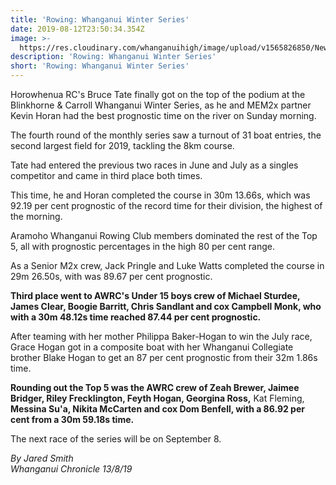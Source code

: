 ```yaml
---
title: 'Rowing: Whanganui Winter Series'
date: 2019-08-12T23:50:34.354Z
image: >-
  https://res.cloudinary.com/whanganuihigh/image/upload/v1565826850/News/Winter_Series.Chronicle_13.8.19.jpg
description: 'Rowing: Whanganui Winter Series'
short: 'Rowing: Whanganui Winter Series'
---
```

Horowhenua RC's Bruce Tate finally got on the top of the podium at the Blinkhorne & Carroll Whanganui Winter Series, as he and MEM2x partner Kevin Horan had the best prognostic time on the river on Sunday morning.

The fourth round of the monthly series saw a turnout of 31 boat entries, the second largest field for 2019, tackling the 8km course.

Tate had entered the previous two races in June and July as a singles competitor and came in third place both times.

This time, he and Horan completed the course in 30m 13.66s, which was 92.19 per cent prognostic of the record time for their division, the highest of the morning.

Aramoho Whanganui Rowing Club members dominated the rest of the Top 5, all with prognostic percentages in the high 80 per cent range.

As a Senior M2x crew, Jack Pringle and Luke Watts completed the course in 29m 26.50s, with was 89.67 per cent prognostic.

**Third place went to AWRC's Under 15 boys crew of Michael Sturdee, James Clear, Boogie Barritt, Chris Sandlant and cox Campbell Monk, who with a 30m 48.12s time reached 87.44 per cent prognostic.**

After teaming with her mother Philippa Baker-Hogan to win the July race, Grace Hogan got in a composite boat with her Whanganui Collegiate brother Blake Hogan to get an 87 per cent prognostic from their 32m 1.86s time.

**Rounding out the Top 5 was the AWRC crew of Zeah Brewer, Jaimee Bridger, Riley Frecklington, Feyth Hogan, Georgina Ross,** Kat Fleming, **Messina Su'a, Nikita McCarten and cox Dom Benfell, with a 86.92 per cent from a 30m 59.18s time.**

The next race of the series will be on September 8.

_By Jared Smith_  
_Whanganui Chronicle 13/8/19_
